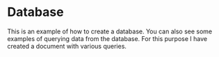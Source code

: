# Database
This is an example of how to create a database. You can also see some examples of querying data from the database. For this purpose I have created a document with various queries.
